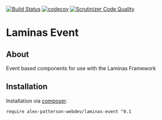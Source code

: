 [![Build Status](https://travis-ci.com/alex-patterson-webdev/laminas-event.svg?branch=master)](https://travis-ci.com/alex-patterson-webdev/laminas-event)
[![codecov](https://codecov.io/gh/alex-patterson-webdev/laminas-event/branch/master/graph/badge.svg)](https://codecov.io/gh/alex-patterson-webdev/laminas-event)
[![Scrutinizer Code Quality](https://scrutinizer-ci.com/g/alex-patterson-webdev/laminas-event/badges/quality-score.png?b=master)](https://scrutinizer-ci.com/g/alex-patterson-webdev/laminas-event/?branch=master)

# Laminas Event

## About

Event based components for use with the Laminas Framework

## Installation

Installation via [composer](https://getcomposer.org).

    require alex-patterson-webdev/laminas-event ^0.1

    
